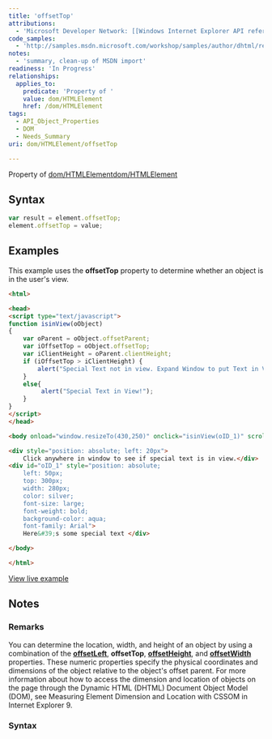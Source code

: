 ```yaml
---
title: 'offsetTop'
attributions:
  - 'Microsoft Developer Network: [[Windows Internet Explorer API reference](http://msdn.microsoft.com/en-us/library/ie/hh828809%28v=vs.85%29.aspx) Article]'
code_samples:
  - 'http://samples.msdn.microsoft.com/workshop/samples/author/dhtml/refs/offsetTop.htm'
notes:
  - 'summary, clean-up of MSDN import'
readiness: 'In Progress'
relationships:
  applies_to:
    predicate: 'Property of '
    value: dom/HTMLElement
    href: /dom/HTMLElement
tags:
  - API_Object_Properties
  - DOM
  - Needs_Summary
uri: dom/HTMLElement/offsetTop

---
```

Property of [dom/HTMLElement](/dom/HTMLElement)[dom/HTMLElement](/dom/HTMLElement)

## Syntax

``` js
var result = element.offsetTop;
element.offsetTop = value;
```

## Examples

This example uses the **offsetTop** property to determine whether an object is in the user's view.

``` html
<html>

<head>
<script type="text/javascript">
function isinView(oObject)
{
    var oParent = oObject.offsetParent;
    var iOffsetTop = oObject.offsetTop;
    var iClientHeight = oParent.clientHeight;
    if (iOffsetTop > iClientHeight) {
        alert("Special Text not in view. Expand Window to put Text in View.");
    }
    else{
         alert("Special Text in View!");
    }
}
</script>
</head>

<body onload="window.resizeTo(430,250)" onclick="isinView(oID_1)" scroll="NO">

<div style="position: absolute; left: 20px">
    Click anywhere in window to see if special text is in view.</div>
<div id="oID_1" style="position: absolute;
    left: 50px;
    top: 300px;
    width: 280px;
    color: silver;
    font-size: large;
    font-weight: bold;
    background-color: aqua;
    font-family: Arial">
    Here&#39;s some special text </div>

</body>

</html>
```

[View live example](http://samples.msdn.microsoft.com/workshop/samples/author/dhtml/refs/offsetTop.htm)

## Notes

### Remarks

You can determine the location, width, and height of an object by using a combination of the [**offsetLeft**](/dom/HTMLElement/offsetLeft), **offsetTop**, [**offsetHeight**](/dom/HTMLElement/offsetHeight), and [**offsetWidth**](/dom/HTMLElement/offsetWidth) properties. These numeric properties specify the physical coordinates and dimensions of the object relative to the object's offset parent. For more information about how to access the dimension and location of objects on the page through the Dynamic HTML (DHTML) Document Object Model (DOM), see Measuring Element Dimension and Location with CSSOM in Internet Explorer 9.

### Syntax
